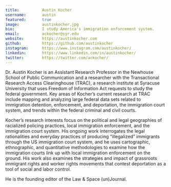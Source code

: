 ```yaml
---
title:          Austin Kocher
username:       austin
featured:       true
image:          austinkocher.jpg
bio:            I study America's immigration enforcement system.
email:          ackocher@syr.edu
website:        https://austinkocher.com
github:         https://github.com/austinkocher
instagram:      https://www.instagram.com/austinkocher/
linkedin:       https://www.linkedin.com/in/austinkocher/
twitter:        https://twitter.com/ackocher/
---
```


Dr. Austin Kocher is an Assistant Research Professor in the Newhouse School of Public Communication and a researcher with the Transactional Research Access Clearinghouse (TRAC), a research institute at Syracuse University that uses Freedom of Information Act requests to study the federal government. Key areas of Kocher’s current research at TRAC include mapping and analyzing large federal data sets related to immigration detention, enforcement, and deportation, the immigration court system, and trends within the federal criminal and civil courts.

Kocher’s research interests focus on the political and legal geographies of racialized policing practices, local immigration enforcement, and the immigration court system. His ongoing work interrogates the legal rationalities and everyday practices of producing “illegalized” immigrants through the US immigration court system, and he uses cartographic, ethnographic, and quantitative methodologies to examine how the immigration courts link up with local immigration enforcement on the ground. His work also examines the strategies and impact of grassroots immigrant rights and worker rights movements that contest deportation as a tool of social and labor control.

He is the founding editor of the Law & Space (un)Journal.
